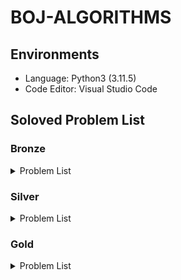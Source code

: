 # BOJ-ALGORITHMS

## Environments

- Language: Python3 (3.11.5)
- Code Editor: Visual Studio Code

## Soloved Problem List

### Bronze

<details>
<summary>Problem List</summary>

| **No**                                                                               | **Problem**                    | **Solved Date** | **Difficulty level** |
| :----------------------------------------------------------------------------------- | :----------------------------- | :-------------- | :------------------- |
| [1000](https://github.com/esaitchkim/boj-algorithms/blob/main/python3/0/1/1000.py)   | A+B                            | 2024-08-10      | Bronze 5             |
| [1001](https://github.com/esaitchkim/boj-algorithms/blob/main/python3/0/1/1001.py)   | A-B                            | 2024-08-10      | Bronze 5             |
| [1008](https://github.com/esaitchkim/boj-algorithms/blob/main/python3/0/1/1008.py)   | A/B                            | 2024-08-10      | Bronze 5             |
| [1076](https://github.com/esaitchkim/boj-algorithms/blob/main/python3/0/1/1076.py)   | 저항                           | 2024-10-04      | Bronze 2             |
| [1085](https://github.com/esaitchkim/boj-algorithms/blob/main/python3/0/1/1085.py)   | 직사각형에서 탈출              | 2024-09-11      | Bronze 3             |
| [1152](https://github.com/esaitchkim/boj-algorithms/blob/main/python3/0/1/1152.py)   | 단어의 개수                    | 2024-08-10      | Bronze 2             |
| [1259](https://github.com/esaitchkim/boj-algorithms/blob/main/python3/0/1/1259.py)   | 팰린드롬수                     | 2024-08-11      | Bronze 1             |
| [1330](https://github.com/esaitchkim/boj-algorithms/blob/main/python3/0/1/1330.py)   | 두 수 비교하기                 | 2024-08-10      | Bronze 5             |
| [1371](https://github.com/esaitchkim/boj-algorithms/blob/main/python3/0/1/1371.py)   | 가장 많은 글자                 | 2024-08-21      | Bronze 2             |
| [1546](https://github.com/esaitchkim/boj-algorithms/blob/main/python3/0/1/1546.py)   | 평균                           | 2024-08-13      | Bronze 1             |
| [1834](https://github.com/esaitchkim/boj-algorithms/blob/main/python3/0/1/1834.py)   | 나머지와 몫이 같은 수          | 2024-10-05      | Bronze 1             |
| [1934](https://github.com/esaitchkim/boj-algorithms/blob/main/python3/0/1/1934.py)   | 최소공배수                     | 2024-09-12      | Bronze 1             |
| [1978](https://github.com/esaitchkim/boj-algorithms/blob/main/python3/0/1/1978.py)   | 소수 찾기                      | 2024-08-11      | Bronze 2             |
| [2010](https://github.com/esaitchkim/boj-algorithms/blob/main/python3/0/2/2010.py)   | Electrical Outlets             | 2024-09-11      | Bronze 3             |
| [2231](https://github.com/esaitchkim/boj-algorithms/blob/main/python3/0/2/2231.py)   | 분해합                         | 2024-08-11      | Bronze 2             |
| [2292](https://github.com/esaitchkim/boj-algorithms/blob/main/python3/0/2/2231.py)   | 분해합                         | 2024-08-11      | Bronze 2             |
| [2338](https://github.com/esaitchkim/boj-algorithms/blob/main/python3/0/2/2292.py)   | 벌집                           | 2024-08-11      | Bronze 2             |
| [2393](https://github.com/esaitchkim/boj-algorithms/blob/main/python3/0/2/2393.py)   | Rook                           | 2024-08-31      | Bronze 5             |
| [2420](https://github.com/esaitchkim/boj-algorithms/blob/main/python3/0/2/2420.py)   | 사파리월드                     | 2024-08-12      | Bronze 5             |
| [2438](https://github.com/esaitchkim/boj-algorithms/blob/main/python3/0/2/2438.py)   | 별 찍기 - 1                    | 2024-08-10      | Bronze 3             |
| [2439](https://github.com/esaitchkim/boj-algorithms/blob/main/python3/0/2/2439.py)   | 별 찍기 - 2                    | 2024-08-10      | Bronze 4             |
| [2475](https://github.com/esaitchkim/boj-algorithms/blob/main/python3/0/2/2475.py)   | 검증수                         | 2024-08-10      | Bronze 5             |
| [2557](https://github.com/esaitchkim/boj-algorithms/blob/main/python3/0/2/2557.py)   | Hello World                    | 2024-08-10      | Bronze 5             |
| [2562](https://github.com/esaitchkim/boj-algorithms/blob/main/python3/0/2/2562.py)   | 최댓값                         | 2024-08-10      | Bronze 3             |
| [2577](https://github.com/esaitchkim/boj-algorithms/blob/main/python3/0/2/2577.py)   | 숫자의 개수                    | 2024-08-10      | Bronze 2             |
| [2609](https://github.com/esaitchkim/boj-algorithms/blob/main/python3/0/2/2609.py)   | 최대공약수와 최소공배수        | 2024-08-13      | Bronze 1             |
| [2675](https://github.com/esaitchkim/boj-algorithms/blob/main/python3/0/2/2675.py)   | 문자열 반복                    | 2024-08-10      | Bronze 2             |
| [2738](https://github.com/esaitchkim/boj-algorithms/blob/main/python3/0/2/2738.py)   | 행렬 덧셈                      | 2024-08-13      | Bronze 5             |
| [2739](https://github.com/esaitchkim/boj-algorithms/blob/main/python3/0/2/2739.py)   | 구구단                         | 2024-08-10      | Bronze 5             |
| [2741](https://github.com/esaitchkim/boj-algorithms/blob/main/python3/0/2/2741.py)   | N 찍기                         | 2024-08-10      | Bronze 5             |
| [2743](https://github.com/esaitchkim/boj-algorithms/blob/main/python3/0/2/2743.py)   | 단어 길이 재기                 | 2024-08-13      | Bronze 5             |
| [2744](https://github.com/esaitchkim/boj-algorithms/blob/main/python3/0/2/2744.py)   | 대소문자 바꾸기                | 2024-08-13      | Bronze 5             |
| [2750](https://github.com/esaitchkim/boj-algorithms/blob/main/python3/0/2/2750.py)   | 수 정렬하기                    | 2024-09-10      | Bronze 2             |
| [2753](https://github.com/esaitchkim/boj-algorithms/blob/main/python3/0/2/2753.py)   | 윤년                           | 2024-08-10      | Bronze 5             |
| [2754](https://github.com/esaitchkim/boj-algorithms/blob/main/python3/0/2/2754.py)   | 학점계산                       | 2024-08-13      | Bronze 3             |
| [2775](https://github.com/esaitchkim/boj-algorithms/blob/main/python3/0/2/2775.py)   | 부녀회장이 될테야              | 2024-08-13      | Bronze 1             |
| [2798](https://github.com/esaitchkim/boj-algorithms/blob/main/python3/0/2/2798.py)   | 블랙잭                         | 2024-08-11      | Bronze 2             |
| [2851](https://github.com/esaitchkim/boj-algorithms/blob/main/python3/0/2/2851.py)   | GLJIVE                         | 2024-09-20      | Bronze 1             |
| [2869](https://github.com/esaitchkim/boj-algorithms/blob/main/python3/0/2/2869.py)   | 달팽이는 올라가고 싶다         | 2024-08-13      | Bronze 1             |
| [2884](https://github.com/esaitchkim/boj-algorithms/blob/main/python3/0/2/2884.py)   | 알람 시계                      | 2024-08-10      | Bronze 3             |
| [2920](https://github.com/esaitchkim/boj-algorithms/blob/main/python3/0/2/2920.py)   | 음계                           | 2024-08-10      | Bronze 2             |
| [3009](https://github.com/esaitchkim/boj-algorithms/blob/main/python3/0/3/3009.py)   | CETVRTA                        | 2024-09-06      | Bronze 3             |
| [3052](https://github.com/esaitchkim/boj-algorithms/blob/main/python3/0/3/3052.py)   | 나머지                         | 2024-08-10      | Bronze 2             |
| [4101](https://github.com/esaitchkim/boj-algorithms/blob/main/python3/0/4/4101.py)   | Which is Greater?              | 2024-09-04      | Bronze 5             |
| [4153](https://github.com/esaitchkim/boj-algorithms/blob/main/python3/0/4/4153.py)   | 직각삼각형                     | 2024-08-11      | Bronze 3             |
| [4470](https://github.com/esaitchkim/boj-algorithms/blob/main/python3/0/4/4470.py)   | Number the lines               | 2024-08-21      | Bronze 4             |
| [4766](https://github.com/esaitchkim/boj-algorithms/blob/main/python3/0/4/4766.py)   | A Simple Question of Chemistry | 2024-08-15      | Bronze 3             |
| [5358](https://github.com/esaitchkim/boj-algorithms/blob/main/python3/0/5/5358.py)   | Football Team                  | 2024-08-21      | Bronze 4             |
| [5565](https://github.com/esaitchkim/boj-algorithms/blob/main/python3/0/5/5565.py)   | レシート                       | 2024-09-25      | Bronze 3             |
| [5597](https://github.com/esaitchkim/boj-algorithms/blob/main/python3/0/5/5597.py)   | 과제 안 내신 분..?             | 2024-08-12      | Bronze 3             |
| [6131](https://github.com/esaitchkim/boj-algorithms/blob/main/python3/0/6/6131.py)   | Perfect Squares                | 2024-09-11      | Bronze 3             |
| [6679](https://github.com/esaitchkim/boj-algorithms/blob/main/python3/0/6/6679.py)   | Specialized Four-Digit Numbers | 2024-09-06      | Bronze 2             |
| [7287](https://github.com/esaitchkim/boj-algorithms/blob/main/python3/0/7/7287.py)   | 등록                           | 2024-08-12      | Bronze 5             |
| [8932](https://github.com/esaitchkim/boj-algorithms/blob/main/python3/0/8/8932.py)   | Heptathlon                     | 2024-09-01      | Bronze 3             |
| [8958](https://github.com/esaitchkim/boj-algorithms/blob/main/python3/0/8/8958.py)   | OX퀴즈                         | 2024-08-10      | Bronze 2             |
| [9086](https://github.com/esaitchkim/boj-algorithms/blob/main/python3/0/9/9086.py)   | 문자열                         | 2024-08-13      | Bronze 5             |
| [9498](https://github.com/esaitchkim/boj-algorithms/blob/main/python3/0/9/9498.py)   | 시험 성적                      | 2024-08-11      | Bronze 5             |
| [9653](https://github.com/esaitchkim/boj-algorithms/blob/main/python3/0/9/9653.py)   | Star Wars Logo                 | 2024-08-15      | Bronze 5             |
| [10162](https://github.com/esaitchkim/boj-algorithms/blob/main/python3/1/0/10162.py) | 전자레인지                     | 2024-09-14      | Bronze 3             |
| [10171](https://github.com/esaitchkim/boj-algorithms/blob/main/python3/1/0/10171.py) | 고양이                         | 2024-08-11      | Bronze 5             |
| [10172](https://github.com/esaitchkim/boj-algorithms/blob/main/python3/1/0/10172.py) | 개                             | 2024-08-11      | Bronze 5             |
| [10250](https://github.com/esaitchkim/boj-algorithms/blob/main/python3/1/0/10250.py) | ACM 호텔                       | 2024-08-11      | Bronze 3             |
| [10409](https://github.com/esaitchkim/boj-algorithms/blob/main/python3/1/0/10409.py) | 서버                           | 2024-08-11      | Bronze 3             |
| [10699](https://github.com/esaitchkim/boj-algorithms/blob/main/python3/1/0/10699.py) | 오늘 날짜                      | 2024-08-12      | Bronze 5             |
| [10804](https://github.com/esaitchkim/boj-algorithms/blob/main/python3/1/0/10804.py) | 카드 역배치                    | 2024-09-12      | Bronze 2             |
| [10807](https://github.com/esaitchkim/boj-algorithms/blob/main/python3/1/0/10807.py) | 개수 세기                      | 2024-08-12      | Bronze 5             |
| [10809](https://github.com/esaitchkim/boj-algorithms/blob/main/python3/1/0/10809.py) | 알파벳 찾기                    | 2024-08-11      | Bronze 2             |
| [10817](https://github.com/esaitchkim/boj-algorithms/blob/main/python3/1/0/10817.py) | 세 수                          | 2024-09-10      | Bronze 3             |
| [10818](https://github.com/esaitchkim/boj-algorithms/blob/main/python3/1/0/10818.py) | 최소, 최대                     | 2024-08-11      | Bronze 3             |
| [10823](https://github.com/esaitchkim/boj-algorithms/blob/main/python3/1/0/10823.py) | 네 수                          | 2024-08-15      | Bronze 3             |
| [10869](https://github.com/esaitchkim/boj-algorithms/blob/main/python3/1/0/10869.py) | 사칙연산                       | 2024-08-11      | Bronze 5             |
| [10871](https://github.com/esaitchkim/boj-algorithms/blob/main/python3/1/0/10871.py) | X보다 작은 수                  | 2024-08-11      | Bronze 5             |
| [10872](https://github.com/esaitchkim/boj-algorithms/blob/main/python3/1/0/10872.py) | 팩토리얼                       | 2024-08-12      | Bronze 3             |
| [10874](https://github.com/esaitchkim/boj-algorithms/blob/main/python3/1/0/10874.py) | Dr. L's exam                   | 2024-09-01      | Bronze 3             |
| [10926](https://github.com/esaitchkim/boj-algorithms/blob/main/python3/1/0/10926.py) | 10926                          | 2024-08-21      | Bronze 5             |
| [10950](https://github.com/esaitchkim/boj-algorithms/blob/main/python3/1/0/10950.py) | A+B - 3                        | 2024-08-11      | Bronze 5             |
| [10951](https://github.com/esaitchkim/boj-algorithms/blob/main/python3/1/0/10951.py) | A+B - 4                        | 2024-08-11      | Bronze 5             |
| [10952](https://github.com/esaitchkim/boj-algorithms/blob/main/python3/1/0/10952.py) | A+B - 5                        | 2024-08-11      | Bronze 5             |
| [10989](https://github.com/esaitchkim/boj-algorithms/blob/main/python3/1/0/10989.py) | 수 정렬하기 3                  | 2024-08-13      | Bronze 1             |
| [10998](https://github.com/esaitchkim/boj-algorithms/blob/main/python3/1/0/10998.py) | A×B                            | 2024-08-11      | Bronze 5             |
| [11050](https://github.com/esaitchkim/boj-algorithms/blob/main/python3/1/1/11050.py) | 이항 계수 1                    | 2024-08-14      | Bronze 1             |
| [11382](https://github.com/esaitchkim/boj-algorithms/blob/main/python3/1/1/11382.py) | 꼬마 정민                      | 2024-08-12      | Bronze 5             |
| [11654](https://github.com/esaitchkim/boj-algorithms/blob/main/python3/1/1/11654.py) | 아스키 코드                    | 2024-08-11      | Bronze 5             |
| [11718](https://github.com/esaitchkim/boj-algorithms/blob/main/python3/1/1/11718.py) | 그대로 출력하기                | 2024-08-13      | Bronze 3             |
| [11720](https://github.com/esaitchkim/boj-algorithms/blob/main/python3/1/1/11720.py) | 숫자의 합                      | 2024-08-11      | Bronze 4             |
| [11942](https://github.com/esaitchkim/boj-algorithms/blob/main/python3/1/1/11942.py) | 고려대는 사랑입니다            | 2024-08-11      | Bronze 5             |
| [13155](https://github.com/esaitchkim/boj-algorithms/blob/main/python3/1/3/13155.py) | Common Knowledge               | 2024-10-07      | Bronze 1             |
| [13227](https://github.com/esaitchkim/boj-algorithms/blob/main/python3/1/3/13227.py) | 큰 수 곱셈                     | 2024-08-21      | Bronze 5             |
| [14038](https://github.com/esaitchkim/boj-algorithms/blob/main/python3/1/4/14038.py) | Tournament Selection           | 2024-08-15      | Bronze 4             |
| [14209](https://github.com/esaitchkim/boj-algorithms/blob/main/python3/1/4/14209.py) | Bridž                          | 2024-08-18      | Bronze 3             |
| [14652](https://github.com/esaitchkim/boj-algorithms/blob/main/python3/1/4/14652.py) | 나는 행복합니다~               | 2024-10-02      | Bronze 4             |
| [14681](https://github.com/esaitchkim/boj-algorithms/blob/main/python3/1/4/14681.py) | 사분면 고르기                  | 2024-08-12      | Bronze 5             |
| [14924](https://github.com/esaitchkim/boj-algorithms/blob/main/python3/1/4/14924.py) | 폰 노이만과 파리               | 2024-09-18      | Bronze 4             |
| [14928](https://github.com/esaitchkim/boj-algorithms/blob/main/python3/1/4/14928.py) | 큰 수 (BIG)                    | 2024-09-25      | Bronze 5             |
| [15232](https://github.com/esaitchkim/boj-algorithms/blob/main/python3/1/5/15232.py) | Rectangles                     | 2024-08-15      | Bronze 5             |
| [15552](https://github.com/esaitchkim/boj-algorithms/blob/main/python3/1/5/15552.py) | 빠른 A+B                       | 2024-08-12      | Bronze 4             |
| [15733](https://github.com/esaitchkim/boj-algorithms/blob/main/python3/1/5/15733.py) | 나는 누구인가                  | 2024-08-31      | Bronze 5             |
| [15740](https://github.com/esaitchkim/boj-algorithms/blob/main/python3/1/5/15740.py) | A+B - 9                        | 2024-08-15      | Bronze 5             |
| [15818](https://github.com/esaitchkim/boj-algorithms/blob/main/python3/1/5/15818.py) | 오버플로우와 모듈러            | 2024-09-18      | Bronze 4             |
| [15829](https://github.com/esaitchkim/boj-algorithms/blob/main/python3/1/5/15829.py) | Hashing                        | 2024-08-11      | Bronze 2             |
| [15962](https://github.com/esaitchkim/boj-algorithms/blob/main/python3/1/5/15962.py) | 새로운 시작                    | 2024-09-11      | Bronze 5             |
| [15964](https://github.com/esaitchkim/boj-algorithms/blob/main/python3/1/5/15964.py) | 이상한 기호                    | 2024-08-13      | Bronze 5             |
| [16431](https://github.com/esaitchkim/boj-algorithms/blob/main/python3/1/6/16431.py) | 베시와 데이지                  | 2024-09-26      | Bronze 3             |
| [16546](https://github.com/esaitchkim/boj-algorithms/blob/main/python3/1/6/16546.py) | Missing Runners                | 2024-09-11      | Bronze 3             |
| [16993](https://github.com/esaitchkim/boj-algorithms/blob/main/python3/1/6/16993.py) | Pizza Deal                     | 2024-09-04      | Bronze 4             |
| [17010](https://github.com/esaitchkim/boj-algorithms/blob/main/python3/1/7/17010.py) | Time to Decompress             | 2024-08-11      | Bronze 4             |
| [17094](https://github.com/esaitchkim/boj-algorithms/blob/main/python3/1/7/17094.py) | Serious Problem                | 2024-08-21      | Bronze 3             |
| [17356](https://github.com/esaitchkim/boj-algorithms/blob/main/python3/1/7/17356.py) | 욱 제                          | 2024-09-01      | Bronze 4             |
| [17874](https://github.com/esaitchkim/boj-algorithms/blob/main/python3/1/7/17874.py) | Piece of Cake!                 | 2024-09-18      | Bronze 4             |
| [19843](https://github.com/esaitchkim/boj-algorithms/blob/main/python3/1/9/19843.py) | 수면 패턴                      | 2024-09-27      | Bronze 1             |
| [20492](https://github.com/esaitchkim/boj-algorithms/blob/main/python3/2/0/20492.py) | 세금                           | 2024-08-15      | Bronze 5             |
| [21300](https://github.com/esaitchkim/boj-algorithms/blob/main/python3/2/1/21300.py) | Bottle Return                  | 2024-09-12      | Bronze 5             |
| [21612](https://github.com/esaitchkim/boj-algorithms/blob/main/python3/2/1/21612.py) | Boiling Water                  | 2024-09-18      | Bronze 4             |
| [21638](https://github.com/esaitchkim/boj-algorithms/blob/main/python3/2/1/21638.py) | SMS from MCHS                  | 2024-10-03      | Bronze 4             |
| [21965](https://github.com/esaitchkim/boj-algorithms/blob/main/python3/2/1/21965.py) | 드높은 남산 위에 우뚝 선       | 2024-09-27      | Bronze 1             |
| [22193](https://github.com/esaitchkim/boj-algorithms/blob/main/python3/2/2/22193.py) | Multiply                       | 2024-09-04      | Bronze 5             |
| [25083](https://github.com/esaitchkim/boj-algorithms/blob/main/python3/2/5/25083.py) | 새싹                           | 2024-08-11      | Bronze 5             |
| [25304](https://github.com/esaitchkim/boj-algorithms/blob/main/python3/2/5/25304.py) | 영수증                         | 2024-08-31      | Bronze 4             |
| [25400](https://github.com/esaitchkim/boj-algorithms/blob/main/python3/2/5/25400.py) | 제자리                         | 2024-09-26      | Bronze 1             |
| [25495](https://github.com/esaitchkim/boj-algorithms/blob/main/python3/2/5/25495.py) | 에어팟                         | 2024-09-19      | Bronze 2             |
| [25629](https://github.com/esaitchkim/boj-algorithms/blob/main/python3/2/5/25629.py) | 홀짝 수열                      | 2024-09-06      | Bronze 3             |
| [26082](https://github.com/esaitchkim/boj-algorithms/blob/main/python3/2/6/26082.py) | WARBOY                         | 2024-08-11      | Bronze 5             |
| [26307](https://github.com/esaitchkim/boj-algorithms/blob/main/python3/2/6/26307.py) | Correct                        | 2024-09-25      | Bronze 5             |
| [26546](https://github.com/esaitchkim/boj-algorithms/blob/main/python3/2/6/26546.py) | Reverse                        | 2024-09-11      | Bronze 4             |
| [27389](https://github.com/esaitchkim/boj-algorithms/blob/main/python3/2/7/27389.py) | Metronome                      | 2024-09-04      | Bronze 5             |
| [27866](https://github.com/esaitchkim/boj-algorithms/blob/main/python3/2/7/27866.py) | 문자와 문자열                  | 2024-08-11      | Bronze 5             |
| [28097](https://github.com/esaitchkim/boj-algorithms/blob/main/python3/2/8/28097.py) | 모범생 포닉스                  | 2024-08-21      | Bronze 4             |
| [28113](https://github.com/esaitchkim/boj-algorithms/blob/main/python3/2/8/28113.py) | 정보섬의 대중교통              | 2024-08-15      | Bronze 5             |
| [28702](https://github.com/esaitchkim/boj-algorithms/blob/main/python3/2/8/28702.py) | FizzBuzz                       | 2024-08-14      | Bronze 1             |
| [29732](https://github.com/esaitchkim/boj-algorithms/blob/main/python3/2/9/29732.py) | Rick-Roll Virus                | 2024-10-06      | Bronze 1             |
| [29863](https://github.com/esaitchkim/boj-algorithms/blob/main/python3/2/9/29863.py) | Arno's Sleep Schedule          | 2024-08-21      | Bronze 5             |
| [30030](https://github.com/esaitchkim/boj-algorithms/blob/main/python3/3/0/30030.py) | 스위트콘 가격 구하기           | 2024-08-11      | Bronze 5             |
| [30031](https://github.com/esaitchkim/boj-algorithms/blob/main/python3/3/0/30031.py) | 지폐 세기                      | 2024-09-05      | Bronze 4             |
| [30328](https://github.com/esaitchkim/boj-algorithms/blob/main/python3/3/0/30328.py) | Java Warriors                  | 2024-08-31      | Bronze 5             |
| [30802](https://github.com/esaitchkim/boj-algorithms/blob/main/python3/3/0/30802.py) | 웰컴 키트                      | 2024-08-11      | Bronze 3             |
| [31403](https://github.com/esaitchkim/boj-algorithms/blob/main/python3/3/1/31403.py) | A + B - C                      | 2024-08-11      | Bronze 4             |
| [31450](https://github.com/esaitchkim/boj-algorithms/blob/main/python3/3/1/31450.py) | Everyone is a winner           | 2024-08-31      | Bronze 5             |

</details>

### Silver

<details>
<summary>Problem List</summary>

| **No**                                                                               | **Problem**                 | **Solved Date** | **Difficulty level** |
| :----------------------------------------------------------------------------------- | :-------------------------- | :-------------- | :------------------- |
| [1002](https://github.com/esaitchkim/boj-algorithms/blob/main/python3/0/1/1002.py)   | 터렛                        | 2024-09-11      | Silver 3             |
| [1003](https://github.com/esaitchkim/boj-algorithms/blob/main/python3/0/1/1003.py)   | 피보나치 함수               | 2024-08-19      | Silver 3             |
| [1004](https://github.com/esaitchkim/boj-algorithms/blob/main/python3/0/1/1004.py)   | 어린 왕자                   | 2024-09-11      | Silver 3             |
| [1012](https://github.com/esaitchkim/boj-algorithms/blob/main/python3/0/1/1012.py)   | 유기농 배추                 | 2024-08-20      | Silver 2             |
| [1018](https://github.com/esaitchkim/boj-algorithms/blob/main/python3/0/1/1018.py)   | 체스판 다시 칠하기          | 2024-08-14      | Silver 4             |
| [1026](https://github.com/esaitchkim/boj-algorithms/blob/main/python3/0/1/1026.py)   | 보물                        | 2024-09-14      | Silver 4             |
| [1149](https://github.com/esaitchkim/boj-algorithms/blob/main/python3/0/1/1149.py)   | RGB거리                     | 2024-08-27      | Silver 1             |
| [1181](https://github.com/esaitchkim/boj-algorithms/blob/main/python3/0/1/1181.py)   | 단어 정렬                   | 2024-08-14      | Silver 5             |
| [1260](https://github.com/esaitchkim/boj-algorithms/blob/main/python3/0/1/1260.py)   | DFS와 BFS                   | 2024-08-20      | Silver 2             |
| [1316](https://github.com/esaitchkim/boj-algorithms/blob/main/python3/0/1/1316.py)   | 그룹 단어 체커              | 2024-09-22      | Silver 5             |
| [1343](https://github.com/esaitchkim/boj-algorithms/blob/main/python3/0/1/1343.py)   | 폴리오미노                  | 2024-09-14      | Silver 5             |
| [1388](https://github.com/esaitchkim/boj-algorithms/blob/main/python3/0/1/1388.py)   | 바닥 장식                   | 2024-09-21      | Silver 4             |
| [1427](https://github.com/esaitchkim/boj-algorithms/blob/main/python3/0/1/1427.py)   | 소트인사이드                | 2024-09-10      | Silver 5             |
| [1436](https://github.com/esaitchkim/boj-algorithms/blob/main/python3/0/1/1436.py)   | 영화감독 숌                 | 2024-08-14      | Silver 5             |
| [1439](https://github.com/esaitchkim/boj-algorithms/blob/main/python3/0/1/1439.py)   | 뒤집기                      | 2024-09-14      | Silver 5             |
| [1463](https://github.com/esaitchkim/boj-algorithms/blob/main/python3/0/1/1463.py)   | 1로 만들기                  | 2024-08-14      | Silver 3             |
| [1541](https://github.com/esaitchkim/boj-algorithms/blob/main/python3/0/1/1541.py)   | 잃어버린 괄호               | 2024-08-20      | Silver 2             |
| [1620](https://github.com/esaitchkim/boj-algorithms/blob/main/python3/0/1/1620.py)   | 나는야 포켓몬 마스터 이다솜 | 2024-08-18      | Silver 4             |
| [1629](https://github.com/esaitchkim/boj-algorithms/blob/main/python3/0/1/1629.py)   | 곱셈                        | 2024-08-28      | Silver 1             |
| [1654](https://github.com/esaitchkim/boj-algorithms/blob/main/python3/0/1/1654.py)   | 랜선 자르기                 | 2024-08-17      | Silver 2             |
| [1676](https://github.com/esaitchkim/boj-algorithms/blob/main/python3/0/1/1676.py)   | 팩토리얼 0의 개수           | 2024-08-14      | Silver 5             |
| [1764](https://github.com/esaitchkim/boj-algorithms/blob/main/python3/0/1/1764.py)   | 듣보잡                      | 2024-08-18      | Silver 4             |
| [1789](https://github.com/esaitchkim/boj-algorithms/blob/main/python3/0/1/1789.py)   | 수들의 합                   | 2024-09-13      | Silver 5             |
| [1817](https://github.com/esaitchkim/boj-algorithms/blob/main/python3/0/1/1817.py)   | 짐 챙기는 숌                | 2024-09-28      | Silver 5             |
| [1874](https://github.com/esaitchkim/boj-algorithms/blob/main/python3/0/1/1874.py)   | 스택 수열                   | 2024-08-17      | Silver 2             |
| [1920](https://github.com/esaitchkim/boj-algorithms/blob/main/python3/0/1/1920.py)   | 수 찾기                     | 2024-08-14      | Silver 4             |
| [1927](https://github.com/esaitchkim/boj-algorithms/blob/main/python3/0/1/1927.py)   | 최소 힙                     | 2024-09-09      | Silver 2             |
| [1929](https://github.com/esaitchkim/boj-algorithms/blob/main/python3/0/1/1929.py)   | 소수 구하기                 | 2024-08-17      | Silver 3             |
| [1931](https://github.com/esaitchkim/boj-algorithms/blob/main/python3/0/1/1931.py)   | 회의실 배정                 | 2024-09-10      | Silver 1             |
| [1932](https://github.com/esaitchkim/boj-algorithms/blob/main/python3/0/1/1932.py)   | The Triangle                | 2024-08-29      | Silver 1             |
| [1966](https://github.com/esaitchkim/boj-algorithms/blob/main/python3/0/1/1966.py)   | Printer Queue               | 2024-08-17      | Silver 3             |
| [1991](https://github.com/esaitchkim/boj-algorithms/blob/main/python3/0/1/1991.py)   | 트리 순회                   | 2024-08-30      | Silver 1             |
| [2057](https://github.com/esaitchkim/boj-algorithms/blob/main/python3/0/2/2057.py)   | 팩토리얼 분해               | 2024-09-29      | Silver 5             |
| [2108](https://github.com/esaitchkim/boj-algorithms/blob/main/python3/0/2/2108.py)   | 통계학                      | 2024-08-17      | Silver 3             |
| [2164](https://github.com/esaitchkim/boj-algorithms/blob/main/python3/0/2/2164.py)   | 카드2                       | 2024-08-14      | Silver 4             |
| [2238](https://github.com/esaitchkim/boj-algorithms/blob/main/python3/0/2/2238.py)   | 경매                        | 2024-09-27      | Silver 5             |
| [2389](https://github.com/esaitchkim/boj-algorithms/blob/main/python3/0/2/2389.py)   | ŠEĆER                       | 2024-08-15      | Silver 4             |
| [2477](https://github.com/esaitchkim/boj-algorithms/blob/main/python3/0/2/2477.py)   | 참외밭                      | 2024-09-11      | Silver 2             |
| [2579](https://github.com/esaitchkim/boj-algorithms/blob/main/python3/0/2/2579.py)   | 계단 오르기                 | 2024-08-19      | Silver 3             |
| [2606](https://github.com/esaitchkim/boj-algorithms/blob/main/python3/0/2/2606.py)   | 바이러스                    | 2024-08-19      | Silver 3             |
| [2630](https://github.com/esaitchkim/boj-algorithms/blob/main/python3/0/2/2630.py)   | 색종이 만들기               | 2024-09-07      | Silver 2             |
| [2751](https://github.com/esaitchkim/boj-algorithms/blob/main/python3/0/2/2751.py)   | 수 정렬하기 2               | 2024-08-14      | Silver 5             |
| [3063](https://github.com/esaitchkim/boj-algorithms/blob/main/python3/0/3/3063.py)   | 게시판                      | 2024-09-18      | Silver 5             |
| [3135](https://github.com/esaitchkim/boj-algorithms/blob/main/python3/0/3/3135.py)   | RADIO                       | 2024-09-28      | Silver 5             |
| [4383](https://github.com/esaitchkim/boj-algorithms/blob/main/python3/0/4/4383.py)   | Jolly Jumpers               | 2024-09-20      | Silver 5             |
| [4949](https://github.com/esaitchkim/boj-algorithms/blob/main/python3/0/4/4949.py)   | The Balance of the World    | 2024-08-15      | Silver 4             |
| [6179](https://github.com/esaitchkim/boj-algorithms/blob/main/python3/0/6/6179.py)   | Oh Those Rollers            | 2024-09-16      | Silver 2             |
| [6186](https://github.com/esaitchkim/boj-algorithms/blob/main/python3/0/6/6186.py)   | Best Grass                  | 2024-09-22      | Silver 5             |
| [6550](https://github.com/esaitchkim/boj-algorithms/blob/main/python3/0/6/6550.py)   | All in All                  | 2024-09-29      | Silver 5             |
| [7568](https://github.com/esaitchkim/boj-algorithms/blob/main/python3/0/7/7568.py)   | 덩치                        | 2024-08-14      | Silver 5             |
| [9012](https://github.com/esaitchkim/boj-algorithms/blob/main/python3/0/9/9012.py)   | Parenthesis                 | 2024-08-16      | Silver 4             |
| [9095](https://github.com/esaitchkim/boj-algorithms/blob/main/python3/0/9/9095.py)   | Adding 1s, 2s, and 3s       | 2024-08-19      | Silver 3             |
| [9237](https://github.com/esaitchkim/boj-algorithms/blob/main/python3/0/9/9237.py)   | Planting Trees              | 2024-09-28      | Silver 5             |
| [9375](https://github.com/esaitchkim/boj-algorithms/blob/main/python3/0/9/9375.py)   | Incognito                   | 2024-08-19      | Silver 3             |
| [9461](https://github.com/esaitchkim/boj-algorithms/blob/main/python3/0/9/9461.py)   | Padovan Sequence            | 2024-08-19      | Silver 3             |
| [9465](https://github.com/esaitchkim/boj-algorithms/blob/main/python3/0/9/9465.py)   | Stickers                    | 2024-09-02      | Silver 1             |
| [10773](https://github.com/esaitchkim/boj-algorithms/blob/main/python3/1/0/10773.py) | Zero That Out               | 2024-08-16      | Silver 4             |
| [10814](https://github.com/esaitchkim/boj-algorithms/blob/main/python3/1/0/10814.py) | 나이순 정렬                 | 2024-08-14      | Silver 5             |
| [10815](https://github.com/esaitchkim/boj-algorithms/blob/main/python3/1/0/10815.py) | 숫자 카드                   | 2024-09-30      | Silver 5             |
| [10816](https://github.com/esaitchkim/boj-algorithms/blob/main/python3/1/0/10816.py) | 숫자 카드 2                 | 2024-08-16      | Silver 4             |
| [10828](https://github.com/esaitchkim/boj-algorithms/blob/main/python3/1/0/10828.py) | 스택                        | 2024-08-16      | Silver 4             |
| [10845](https://github.com/esaitchkim/boj-algorithms/blob/main/python3/1/0/10845.py) | 큐                          | 2024-08-16      | Silver 4             |
| [10866](https://github.com/esaitchkim/boj-algorithms/blob/main/python3/1/0/10866.py) | 덱                          | 2024-10-01      | Silver 4             |
| [11047](https://github.com/esaitchkim/boj-algorithms/blob/main/python3/1/1/11047.py) | 동전 0                      | 2024-08-18      | Silver 4             |
| [11053](https://github.com/esaitchkim/boj-algorithms/blob/main/python3/1/1/11053.py) | 가장 긴 증가하는 부분 수열  | 2024-08-23      | Silver 2             |
| [11256](https://github.com/esaitchkim/boj-algorithms/blob/main/python3/1/1/11256.py) | Jelly Bean                  | 2024-09-29      | Silver 2             |
| [11399](https://github.com/esaitchkim/boj-algorithms/blob/main/python3/1/1/11399.py) | ATM                         | 2024-08-18      | Silver 4             |
| [11650](https://github.com/esaitchkim/boj-algorithms/blob/main/python3/1/1/11650.py) | 좌표 정렬하기               | 2024-08-14      | Silver 5             |
| [11651](https://github.com/esaitchkim/boj-algorithms/blob/main/python3/1/1/11651.py) | 좌표 정렬하기 2             | 2024-08-14      | Silver 5             |
| [11659](https://github.com/esaitchkim/boj-algorithms/blob/main/python3/1/1/11659.py) | 구간 합 구하기 4            | 2024-08-20      | Silver 3             |
| [11660](https://github.com/esaitchkim/boj-algorithms/blob/main/python3/1/1/11660.py) | 구간 합 구하기 5            | 2024-09-02      | Silver 1             |
| [11723](https://github.com/esaitchkim/boj-algorithms/blob/main/python3/1/1/11723.py) | 집합                        | 2024-08-18      | Silver 5             |
| [11725](https://github.com/esaitchkim/boj-algorithms/blob/main/python3/1/1/11725.py) | 트리의 부모 찾기            | 2024-08-24      | Silver 2             |
| [11726](https://github.com/esaitchkim/boj-algorithms/blob/main/python3/1/1/11726.py) | 2×n 타일링                  | 2024-08-20      | Silver 3             |
| [11727](https://github.com/esaitchkim/boj-algorithms/blob/main/python3/1/1/11727.py) | 2×n 타일링 2                | 2024-08-20      | Silver 3             |
| [11866](https://github.com/esaitchkim/boj-algorithms/blob/main/python3/1/1/11866.py) | 요세푸스 문제 0             | 2024-08-16      | Silver 4             |
| [13305](https://github.com/esaitchkim/boj-algorithms/blob/main/python3/1/3/13305.py) | 주유소                      | 2024-09-14      | Silver 3             |
| [14916](https://github.com/esaitchkim/boj-algorithms/blob/main/python3/1/4/14916.py) | 거스름돈                    | 2024-09-14      | Silver 5             |
| [15650](https://github.com/esaitchkim/boj-algorithms/blob/main/python3/1/5/15650.py) | N과 M (2)                   | 2024-08-22      | Silver 3             |
| [15652](https://github.com/esaitchkim/boj-algorithms/blob/main/python3/1/5/15652.py) | N과 M (4)                   | 2024-08-22      | Silver 3             |
| [15654](https://github.com/esaitchkim/boj-algorithms/blob/main/python3/1/5/15652.py) | N과 M (5)                   | 2024-08-23      | Silver 3             |
| [15663](https://github.com/esaitchkim/boj-algorithms/blob/main/python3/1/5/15663.py) | N과 M (9)                   | 2024-08-24      | Silver 2             |
| [15666](https://github.com/esaitchkim/boj-algorithms/blob/main/python3/1/5/15666.py) | N과 M (12)                  | 2024-08-25      | Silver 2             |
| [15803](https://github.com/esaitchkim/boj-algorithms/blob/main/python3/1/5/15803.py) | PLAYERJINAH’S BOTTLEGROUNDS | 2024-09-17      | Silver 5             |
| [15904](https://github.com/esaitchkim/boj-algorithms/blob/main/python3/1/5/15904.py) | UCPC는 무엇의 약자일까?     | 2024-09-24      | Silver 5             |
| [16435](https://github.com/esaitchkim/boj-algorithms/blob/main/python3/1/6/16435.py) | 스네이크버드                | 2024-09-23      | Silver 5             |
| [16953](https://github.com/esaitchkim/boj-algorithms/blob/main/python3/1/6/16953.py) | A → B                       | 2024-08-26      | Silver 2             |
| [17219](https://github.com/esaitchkim/boj-algorithms/blob/main/python3/1/7/17219.py) | 비밀번호 찾기               | 2024-08-19      | Silver 4             |
| [17286](https://github.com/esaitchkim/boj-algorithms/blob/main/python3/1/7/17286.py) | 유미                        | 2024-09-18      | Silver 5             |
| [17626](https://github.com/esaitchkim/boj-algorithms/blob/main/python3/1/7/17626.py) | Four Squares                | 2024-08-20      | Silver 3             |
| [18110](https://github.com/esaitchkim/boj-algorithms/blob/main/python3/1/8/18110.py) | solved.ac                   | 2024-08-17      | Silver 4             |
| [18221](https://github.com/esaitchkim/boj-algorithms/blob/main/python3/1/8/18221.py) | 교수님 저는 취업할래요      | 2024-09-17      | Silver 5             |
| [18258](https://github.com/esaitchkim/boj-algorithms/blob/main/python3/1/8/18258.py) | 큐 2                        | 2024-10-03      | Silver 4             |
| [20363](https://github.com/esaitchkim/boj-algorithms/blob/main/python3/2/0/20363.py) | 당근 키우기                 | 2024-10-08      | Silver 4             |
| [26169](https://github.com/esaitchkim/boj-algorithms/blob/main/python3/2/6/26169.py) | 세 번 이내에 사과를 먹자    | 2024-09-15      | Silver 3             |
| [26876](https://github.com/esaitchkim/boj-algorithms/blob/main/python3/2/6/26876.py) | New Time                    | 2024-09-21      | Silver 5             |

</details>

### Gold

<details>
<summary>Problem List</summary>

| **No**                                                                               | **Problem**     | **Solved Date** | **Difficulty level** |
| :----------------------------------------------------------------------------------- | :-------------- | :-------------- | :------------------- |
| [1916](https://github.com/esaitchkim/boj-algorithms/blob/main/python3/0/1/1916.py)   | 최소비용 구하기 | 2024-09-02      | Gold 5               |
| [2096](https://github.com/esaitchkim/boj-algorithms/blob/main/python3/0/2/2096.py)   | 내려가기        | 2024-09-02      | Gold 5               |
| [2166](https://github.com/esaitchkim/boj-algorithms/blob/main/python3/0/2/2166.py)   | 다각형의 면적   | 2024-09-08      | Gold 5               |
| [2467](https://github.com/esaitchkim/boj-algorithms/blob/main/python3/0/2/2467.py)   | 용액            | 2024-09-09      | Gold 5               |
| [9251](https://github.com/esaitchkim/boj-algorithms/blob/main/python3/0/9/9251.py)   | LCS             | 2024-09-03      | Gold 5               |
| [11758](https://github.com/esaitchkim/boj-algorithms/blob/main/python3/1/1/11758.py) | CCW             | 2024-09-12      | Gold 5               |
| [12865](https://github.com/esaitchkim/boj-algorithms/blob/main/python3/1/2/12865.py) | 평범한 배낭     | 2024-09-03      | Gold 5               |
| [13549](https://github.com/esaitchkim/boj-algorithms/blob/main/python3/1/3/13549.py) | 숨바꼭질 3      | 2024-09-03      | Gold 5               |
| [15686](https://github.com/esaitchkim/boj-algorithms/blob/main/python3/1/5/15686.py) | 치킨 배달       | 2024-09-03      | Gold 5               |

</details>
